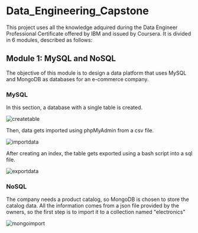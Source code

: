 # Data_Engineering_Capstone

This project uses all the knowledge adquired during the Data Engineer Professional Certificate offered by IBM and issued by Coursera. It is divided in 6 modules, described as follows:

## Module 1: MySQL and NoSQL

The objective of this module is to design a data platform that uses MySQL and MongoDB as databases for an e-commerce company.


### MySQL
In this section, a database with a single table is created. 

![createtable](https://user-images.githubusercontent.com/103103116/202383844-f9e417dc-4d41-42ba-ab1e-7117bfad6032.PNG)

Then, data gets imported using phpMyAdmin from a csv file. 

![importdata](https://user-images.githubusercontent.com/103103116/202384311-416c1509-a6c2-44bb-a70e-5cf232dbf603.PNG)

After creating an index, the table gets exported using a bash script into a sql file.

![exportdata](https://user-images.githubusercontent.com/103103116/202384024-7e7718cc-8418-4775-963e-deb166dad902.PNG)

### NoSQL
The company needs a product catalog, so MongoDB is chosen to store the catalog data. All the information comes from a json file provided by the owners, so the first step is to import it to a collection named "electronics"

![mongoimport](https://user-images.githubusercontent.com/103103116/202385299-e2e58496-3338-46b1-9c98-239568bd69ea.PNG)
